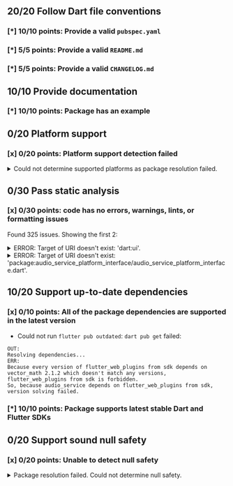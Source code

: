 ## 20/20 Follow Dart file conventions

### [*] 10/10 points: Provide a valid `pubspec.yaml`


### [*] 5/5 points: Provide a valid `README.md`


### [*] 5/5 points: Provide a valid `CHANGELOG.md`


## 10/10 Provide documentation

### [*] 10/10 points: Package has an example


## 0/20 Platform support

### [x] 0/20 points: Platform support detection failed

<details>
<summary>
Could not determine supported platforms as package resolution failed.
</summary>

Run `flutter pub get` for more information.
</details>

## 0/30 Pass static analysis

### [x] 0/30 points: code has no errors, warnings, lints, or formatting issues

Found 325 issues. Showing the first 2:

<details>
<summary>
ERROR: Target of URI doesn't exist: 'dart:ui'.
</summary>

`lib/audio_service.dart:3:8`

```
  ╷
3 │ import 'dart:ui';
  │        ^^^^^^^^^
  ╵
```

To reproduce make sure you are using the [lints_core](https://pub.dev/packages/lints) and run `flutter analyze lib/audio_service.dart`
</details>
<details>
<summary>
ERROR: Target of URI doesn't exist: 'package:audio_service_platform_interface/audio_service_platform_interface.dart'.
</summary>

`lib/audio_service.dart:5:8`

```
  ╷
5 │ import 'package:audio_service_platform_interface/audio_service_platform_interface.dart';
  │        ^^^^^^^^^^^^^^^^^^^^^^^^^^^^^^^^^^^^^^^^^^^^^^^^^^^^^^^^^^^^^^^^^^^^^^^^^^^^^^^^
  ╵
```

To reproduce make sure you are using the [lints_core](https://pub.dev/packages/lints) and run `flutter analyze lib/audio_service.dart`
</details>

## 10/20 Support up-to-date dependencies

### [x] 0/10 points: All of the package dependencies are supported in the latest version

* Could not run `flutter pub outdated`: `dart pub get` failed:

```
OUT:
Resolving dependencies...
ERR:
Because every version of flutter_web_plugins from sdk depends on vector_math 2.1.2 which doesn't match any versions, flutter_web_plugins from sdk is forbidden.
So, because audio_service depends on flutter_web_plugins from sdk, version solving failed.
```

### [*] 10/10 points: Package supports latest stable Dart and Flutter SDKs


## 0/20 Support sound null safety

### [x] 0/20 points: Unable to detect null safety

<details>
<summary>
Package resolution failed. Could not determine null safety.
</summary>

Run `dart pub get` for more information.
</details>